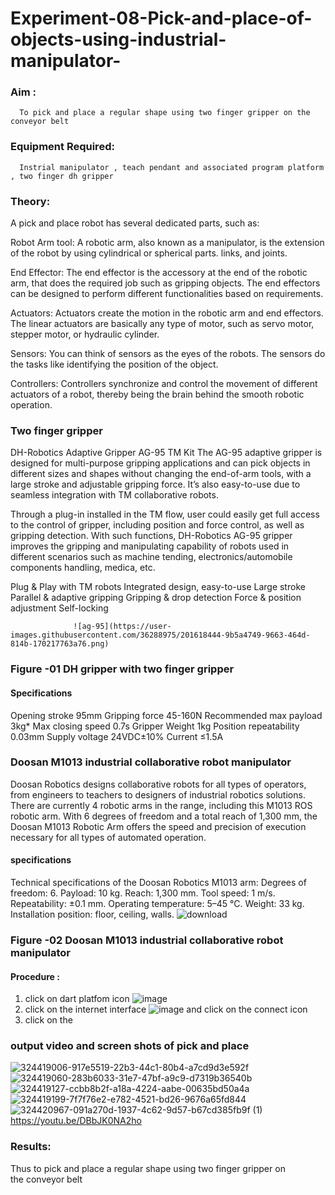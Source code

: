 # Experiment-08-Pick-and-place-of-objects-using-industrial-manipulator-

### Aim :
      To pick and place a regular shape using two finger gripper on the conveyor belt 
### Equipment Required: 
      Instrial manipulator , teach pendant and associated program platform , two finger dh gripper 
      
### Theory: 

A pick and place robot has several dedicated parts, such as:

Robot Arm tool: A robotic arm, also known as a manipulator, is the extension of the robot by using cylindrical or spherical parts. links, and joints.

End Effector: The end effector is the accessory at the end of the robotic arm, that does the required job such as gripping objects. The end effectors can be designed to perform different functionalities based on requirements.

Actuators: Actuators create the motion in the robotic arm and end effectors. The linear actuators are basically any type of motor, such as servo motor, stepper motor, or hydraulic cylinder.

Sensors: You can think of sensors as the eyes of the robots. The sensors do the tasks like identifying the position of the object.

Controllers: Controllers synchronize and control the movement of different actuators of a robot, thereby being the brain behind the smooth robotic operation.


### Two finger gripper 

DH-Robotics
Adaptive Gripper AG-95 TM Kit
The AG-95 adaptive gripper is designed for multi-purpose gripping applications and can pick objects in different sizes and shapes without changing the end-of-arm tools, with a large stroke and adjustable gripping force. It’s also easy-to-use due to seamless integration with TM collaborative robots.

Through a plug-in installed in the TM flow, user could easily get full access to the control of gripper, including position and force control, as well as gripping detection. With such functions, DH-Robotics AG-95 gripper improves the gripping and manipulating capability of robots used in different scenarios such as machine tending, electronics/automobile components handling, medica, etc.

Plug & Play with TM robots
Integrated design, easy-to-use
Large stroke
Parallel & adaptive gripping
Gripping & drop detection
Force & position adjustment
Self-locking

                  ![ag-95](https://user-images.githubusercontent.com/36288975/201618444-9b5a4749-9663-464d-814b-170217763a76.png)
### Figure -01 DH gripper with two finger gripper 

#### Specifications

Opening stroke	95mm
Gripping force 	45-160N
Recommended max payload	3kg*
Max closing speed	0.7s
Gripper Weight	1kg
Position repeatability	0.03mm
Supply voltage	24VDC±10%
Current	≤1.5A



### Doosan M1013 industrial collaborative robot manipulator 
Doosan Robotics designs collaborative robots for all types of operators, from engineers to teachers to designers of industrial robotics solutions. There are currently 4 robotic arms in the range, including this M1013 ROS robotic arm. With 6 degrees of freedom and a total reach of 1,300 mm, the Doosan M1013 Robotic Arm offers the speed and precision of execution necessary for all types of automated operation.

#### specifications 
Technical specifications of the Doosan Robotics M1013 arm:
Degrees of freedom: 6.
Payload: 10 kg.
Reach: 1,300 mm.
Tool speed: 1 m/s.
Repeatability: ±0.1 mm.
Operating temperature: 5–45 °C.
Weight: 33 kg.
Installation position: floor, ceiling, walls.
![download](https://user-images.githubusercontent.com/36288975/201624230-89cc83ff-cecd-49ea-84c6-c67066e9d157.jpg)

### Figure -02 Doosan M1013 industrial collaborative robot manipulator 
#### Procedure : 
1. click on dart platfom icon ![image](https://user-images.githubusercontent.com/36288975/201621038-f1248586-5c20-40fd-8a74-68c7d8b44939.png)
2. click on the internet interface 
![image](https://user-images.githubusercontent.com/36288975/201621235-3b8b46a9-3c19-4207-9ea2-6a7954eb6135.png)
and click on the connect icon 
3. click on the 
### output video and screen shots of pick and place 
![324419006-917e5519-22b3-44c1-80b4-a7cd9d3e592f](https://github.com/Sajith-28/Experiment-08-Pick-and-place-of-objects-using-industrial-manipulator-/assets/149937471/6b79f9bf-503c-4b42-ae9d-76ded6c62c58)
![324419060-283b6033-31e7-47bf-a9c9-d7319b36540b](https://github.com/Sajith-28/Experiment-08-Pick-and-place-of-objects-using-industrial-manipulator-/assets/149937471/7f33e559-44c1-4e6a-b8a1-993d8b21e972)
![324419127-ccbb8b2f-a18a-4224-aabe-00635bd50a4a](https://github.com/Sajith-28/Experiment-08-Pick-and-place-of-objects-using-industrial-manipulator-/assets/149937471/cc29aba4-80f9-4fe8-acb4-f099d86bae81)
![324419199-7f7f76e2-e782-4521-bd26-9676a65fd844](https://github.com/Sajith-28/Experiment-08-Pick-and-place-of-objects-using-industrial-manipulator-/assets/149937471/99c96e9e-fae8-4b5b-a5fc-9f8a221c1b28)
![324420967-091a270d-1937-4c62-9d57-b67cd385fb9f (1)](https://github.com/Sajith-28/Experiment-08-Pick-and-place-of-objects-using-industrial-manipulator-/assets/149937471/99550fd8-97ef-4bf4-9632-1e7237ed364c)
https://youtu.be/DBbJK0NA2ho
### Results: 
Thus to pick and place a regular shape using two finger gripper on the conveyor belt





